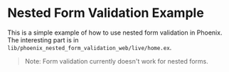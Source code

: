 # Nested Form Validation Example

This is a simple example of how to use nested form validation in Phoenix.
The interesting part is in `lib/phoenix_nested_form_validation_web/live/home.ex`.

> Note: Form validation currently doesn't work for nested forms.
